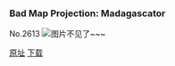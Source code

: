 ### Bad Map Projection: Madagascator
No.2613
![图片不见了~~~](https://imgs.xkcd.com/comics/bad_map_projection_madagascator.png)

[原址](https://xkcd.com//2613) [下载](https://imgs.xkcd.com/comics/bad_map_projection_madagascator.png)

